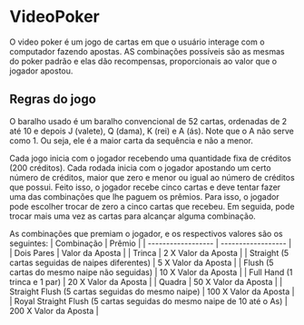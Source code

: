 # VideoPoker
O video poker é um jogo de cartas em que o usuário interage com o computador fazendo apostas. AS combinações possíveis são as mesmas do poker padrão e elas dão recompensas, proporcionais ao valor que o jogador apostou. 

## Regras do jogo
O baralho usado é um baralho convencional de 52 cartas, ordenadas de 2 até 10 e depois J (valete), Q (dama), K (rei) e A (ás). Note que o A não serve como 1. Ou seja, ele é a maior carta da sequência e não a menor.

Cada jogo inicia com o jogador recebendo uma quantidade fixa de créditos (200 créditos). Cada rodada inicia com o jogador apostando um certo número de créditos, maior que zero e menor ou igual ao número de créditos que possui. Feito isso, o jogador recebe cinco cartas e deve tentar fazer uma das combinações que lhe paguem os prêmios. Para isso, o jogador pode escolher trocar de zero a cinco cartas que recebeu. Em seguida, pode trocar mais uma vez as cartas para alcançar alguma combinação.

As combinações que premiam o jogador, e os respectivos valores são os seguintes:
| Combinação | Prêmio |
| ------------------ | ------------------ |
| Dois Pares | Valor da Aposta |
| Trinca  | 2 X Valor da Aposta |
| Straight (5 cartas seguidas de naipes diferentes) | 5 X Valor da Aposta  |
| Flush (5 cartas do mesmo naipe não seguidas) | 10 X Valor da Aposta  |
| Full Hand (1 trinca e 1 par) | 20 X Valor da Aposta  |
| Quadra | 50 X Valor da Aposta |
| Straight Flush (5 cartas seguidas do mesmo naipe) | 100 X Valor da Aposta  |
| Royal Straight Flush (5 cartas seguidas do mesmo naipe de 10 até o As) | 200 X Valor da Aposta  |
